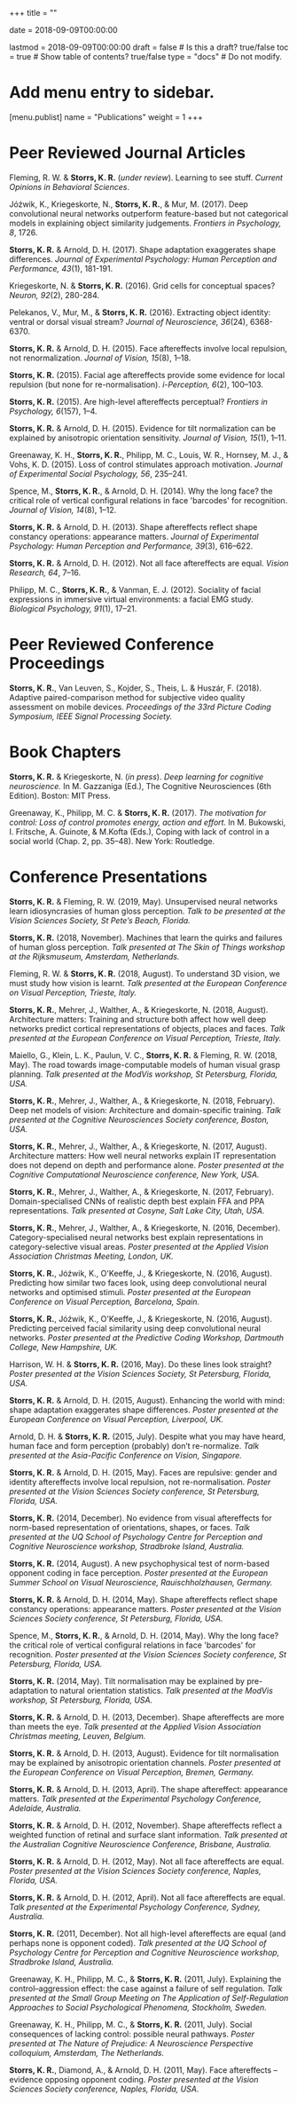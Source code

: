 +++ title = ""

date = 2018-09-09T00:00:00

lastmod = 2018-09-09T00:00:00
draft = false # Is this a draft? true/false 
toc = true # Show table of contents? true/false 
type = "docs" # Do not modify.

# Add menu entry to sidebar.
[menu.publist]
  name = "Publications"
  weight = 1
+++

# **Peer Reviewed Journal Articles**

Fleming, R. W. & **Storrs, K. R.** (_under review_). Learning to see stuff. _Current Opinions in Behavioral Sciences_.

Jóźwik, K., Kriegeskorte, N., **Storrs, K. R.**, & Mur, M. (2017). Deep convolutional neural networks outperform feature-based but not categorical models in explaining object similarity judgements. _Frontiers in Psychology, 8_, 1726.

**Storrs, K. R.** & Arnold, D. H. (2017). Shape adaptation exaggerates shape differences. _Journal of Experimental Psychology: Human Perception and Performance, 43_(1), 181-191.

Kriegeskorte, N. & **Storrs, K. R.** (2016). Grid cells for conceptual spaces? _Neuron, 92_(2), 280-284.

Pelekanos, V., Mur, M., & **Storrs, K. R.** (2016). Extracting object identity: ventral or dorsal visual stream? _Journal of Neuroscience, 36_(24), 6368-6370.

**Storrs, K. R.** & Arnold, D. H. (2015). Face aftereffects involve local repulsion, not renormalization. _Journal of Vision, 15_(8), 1–18.

**Storrs, K. R.** (2015). Facial age aftereffects provide some evidence for local repulsion (but none for re-normalisation). _i-Perception, 6_(2), 100–103.

**Storrs, K. R.** (2015). Are high-level aftereffects perceptual? _Frontiers in Psychology, 6_(157), 1–4.

**Storrs, K. R.** & Arnold, D. H. (2015). Evidence for tilt normalization can be explained by anisotropic orientation sensitivity. _Journal of Vision, 15_(1), 1–11.

Greenaway, K. H., **Storrs, K. R.**, Philipp, M. C., Louis, W. R., Hornsey, M. J., & Vohs, K. D. (2015). Loss of control stimulates approach motivation. _Journal of Experimental Social Psychology, 56_, 235–241.

Spence, M., **Storrs, K. R.**, & Arnold, D. H. (2014). Why the long face? the critical role of vertical configural relations in face 'barcodes' for recognition. _Journal of Vision, 14_(8), 1–12.

**Storrs, K. R.** & Arnold, D. H. (2013). Shape aftereffects reflect shape constancy operations: appearance matters. _Journal of Experimental Psychology: Human Perception and Performance, 39_(3), 616–622.

**Storrs, K. R.** & Arnold, D. H. (2012). Not all face aftereffects are equal. _Vision Research, 64_, 7–16.

Philipp, M. C., **Storrs, K. R.**, & Vanman, E. J. (2012). Sociality of facial expressions in immersive virtual environments: a facial EMG study. _Biological Psychology, 91_(1), 17–21.


# **Peer Reviewed Conference Proceedings**

**Storrs, K. R.**, Van Leuven, S., Kojder, S., Theis, L. & Huszár, F. (2018). Adaptive paired-comparison method for subjective video quality assessment on mobile devices. _Proceedings of the 33rd Picture Coding Symposium, IEEE Signal Processing Society._  


# **Book Chapters**

**Storrs, K. R.** & Kriegeskorte, N. (_in press_). _Deep learning for cognitive neuroscience._ In M. Gazzaniga (Ed.), The Cognitive Neurosciences (6th Edition). Boston: MIT Press.

Greenaway, K., Philipp, M. C. & **Storrs, K. R.** (2017). _The motivation for control: Loss of control promotes energy, action and effort._ In M. Bukowski, I. Fritsche, A. Guinote, & M.Kofta (Eds.), Coping with lack of control in a social world (Chap. 2, pp. 35–48). New York: Routledge.


# **Conference Presentations**

**Storrs, K. R.** & Fleming, R. W. (2019, May). Unsupervised neural networks learn idiosyncrasies of human gloss perception. _Talk to be presented at the Vision Sciences Society, St Pete’s Beach, Florida._

**Storrs, K. R.** (2018, November). Machines that learn the quirks and failures of human gloss perception. _Talk presented at The Skin of Things workshop at the Rijksmuseum, Amsterdam, Netherlands._

Fleming, R. W. & **Storrs, K. R.** (2018, August). To understand 3D vision, we must study how vision is learnt. _Talk presented at the European Conference on Visual Perception, Trieste, Italy._ 

**Storrs, K. R.**, Mehrer, J., Walther, A., & Kriegeskorte, N. (2018, August). Architecture matters: Training and structure both affect how well deep networks predict cortical representations of objects, places and faces. _Talk presented at the European Conference on Visual Perception, Trieste, Italy._

Maiello, G., Klein, L. K., Paulun, V. C., **Storrs, K. R.** & Fleming, R. W. (2018, May). The road towards image-computable models of human visual grasp planning. _Talk presented at the ModVis workshop, St Petersburg, Florida, USA._

**Storrs, K. R.**, Mehrer, J., Walther, A., & Kriegeskorte, N. (2018, February). Deep net models of vision: Architecture and domain-specific training. _Talk presented at the Cognitive Neurosciences Society conference, Boston, USA._

**Storrs, K. R.**, Mehrer, J., Walther, A., & Kriegeskorte, N. (2017, August). Architecture matters: How well neural networks explain IT representation does not depend on depth and performance alone. _Poster presented at the Cognitive Computational Neuroscience conference, New York, USA._

**Storrs, K. R.**, Mehrer, J., Walther, A., & Kriegeskorte, N. (2017, February). Domain-specialised CNNs of realistic depth best explain FFA and PPA representations. _Talk presented at Cosyne, Salt Lake City, Utah, USA._

**Storrs, K. R.**, Mehrer, J., Walther, A., & Kriegeskorte, N. (2016, December). Category-specialised neural networks best explain representations in category-selective visual areas. _Poster presented at the Applied Vision Association Christmas Meeting, London, UK._

**Storrs, K. R.**, Jóźwik, K., O'Keeffe, J., & Kriegeskorte, N. (2016, August). Predicting how similar two faces look, using deep convolutional neural networks and optimised stimuli. _Poster presented at the European Conference on Visual Perception, Barcelona, Spain._

**Storrs, K. R.**, Jóźwik, K., O'Keeffe, J., & Kriegeskorte, N. (2016, August). Predicting perceived facial similarity using deep convolutional neural networks. _Poster presented at the Predictive Coding Workshop, Dartmouth College, New Hampshire, UK._

Harrison, W. H. & **Storrs, K. R.** (2016, May). Do these lines look straight? _Poster presented at the Vision Sciences Society, St Petersburg, Florida, USA._

**Storrs, K. R.** & Arnold, D. H. (2015, August). Enhancing the world with mind: shape adaptation exaggerates shape differences. _Poster presented at the European Conference on Visual Perception, Liverpool, UK._

Arnold, D. H. & **Storrs, K. R.** (2015, July). Despite what you may have heard, human face and form perception (probably) don’t re-normalize. _Talk presented at the Asia-Pacific Conference on Vision, Singapore._

**Storrs, K. R.** & Arnold, D. H. (2015, May). Faces are repulsive: gender and identity aftereffects involve local repulsion, not re-normalisation. _Poster presented at the Vision Sciences Society conference, St Petersburg, Florida, USA._

**Storrs, K. R.** (2014, December). No evidence from visual aftereffects for norm-based representation of orientations, shapes, or faces. _Talk presented at the UQ School of Psychology Centre for Perception and Cognitive Neuroscience workshop, Stradbroke Island, Australia._

**Storrs, K. R.** (2014, August). A new psychophysical test of norm-based opponent coding in face perception. _Poster presented at the European Summer School on Visual Neuroscience, Rauischholzhausen, Germany._

**Storrs, K. R.** & Arnold, D. H. (2014, May). Shape aftereffects reflect shape constancy operations: appearance matters. _Poster presented at the Vision Sciences Society conference, St Petersburg, Florida, USA._

Spence, M., **Storrs, K. R.**, & Arnold, D. H. (2014, May). Why the long face? the critical role of vertical configural relations in face 'barcodes' for recognition. _Poster presented at the Vision Sciences Society conference, St Petersburg, Florida, USA._

**Storrs, K. R.** (2014, May). Tilt normalisation may be explained by pre-adaptation to natural orientation statistics. _Talk presented at the ModVis workshop, St Petersburg, Florida, USA._

**Storrs, K. R.** & Arnold, D. H. (2013, December). Shape aftereffects are more than meets the eye. _Talk presented at the Applied Vision Association Christmas meeting, Leuven, Belgium._

**Storrs, K. R.** & Arnold, D. H. (2013, August). Evidence for tilt normalisation may be explained by anisotropic orientation channels. _Poster presented at the European Conference on Visual Perception, Bremen, Germany._

**Storrs, K. R.** & Arnold, D. H. (2013, April). The shape aftereffect: appearance matters. _Talk presented at the Experimental Psychology Conference, Adelaide, Australia._

**Storrs, K. R.** & Arnold, D. H. (2012, November). Shape aftereffects reflect a weighted function of retinal and surface slant information. _Talk presented at the Australian Cognitive Neuroscience Conference, Brisbane, Australia._

**Storrs, K. R.** & Arnold, D. H. (2012, May). Not all face aftereffects are equal. _Poster presented at the Vision Sciences Society conference, Naples, Florida, USA._

**Storrs, K. R.** & Arnold, D. H. (2012, April). Not all face aftereffects are equal. _Talk presented at the Experimental Psychology Conference, Sydney, Australia._

**Storrs, K. R.** (2011, December). Not all high-level aftereffects are equal (and perhaps none is opponent coded). _Talk presented at the UQ School of Psychology Centre for Perception and Cognitive Neuroscience workshop, Stradbroke Island, Australia._

Greenaway, K. H., Philipp, M. C., & **Storrs, K. R.** (2011, July). Explaining the control–aggression effect: the case against a failure of self regulation. _Talk presented at the Small Group Meeting on The Application of Self-Regulation Approaches to Social Psychological Phenomena, Stockholm, Sweden._

Greenaway, K. H., Philipp, M. C., & **Storrs, K. R.** (2011, July). Social consequences of lacking control: possible neural pathways. _Poster presented at The Nature of Prejudice: A Neuroscience Perspective colloquium, Amsterdam, The Netherlands._

**Storrs, K. R.**, Diamond, A., & Arnold, D. H. (2011, May). Face aftereffects – evidence opposing opponent coding. _Poster presented at the Vision Sciences Society conference, Naples, Florida, USA._
